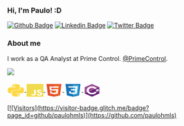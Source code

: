 ### Hi, I'm Paulo! :D

[![Github Badge](https://img.shields.io/badge/-Github-000?style=flat-square&logo=Github&logoColor=white&link=https://github.com/paulohmls)](https://github.com/paulohmls)
[![Linkedin Badge](https://img.shields.io/badge/-LinkedIn-blue?style=flat-square&logo=Linkedin&logoColor=white&link=https://www.linkedin.com/in/paulo-henrique-melo-99258aa4/)](https://www.linkedin.com/in/paulo-henrique-melo-99258aa4/)
[![Twitter Badge](https://img.shields.io/badge/-Twitter-1ca0f1?style=flat-square&labelColor=1ca0f1&logo=twitter&logoColor=white&link=https://twitter.com/paulohmls)](https://twitter.com/paulohmls)

### About me
I work as a QA Analyst at Prime Control. [@PrimeControl](https://www.primecontrol.com.br/).

 <div>
  <a href="https://github.com/paulohmls">
  <img height="180em" src="https://github-readme-stats.vercel.app/api?username=paulohmls&show_icons=true&theme=algolia&include_all_commits=true&count_private=true"/>
<div>
 
 <div>
<div style="display: inline_block"><br>
  <img align="center" alt="Paulohmls-Py" height="30" width="40" src="https://raw.githubusercontent.com/devicons/devicon/master/icons/python/python-plain.svg">
  <img align="center" alt="Paulohmls-Js" height="30" width="40" src="https://raw.githubusercontent.com/devicons/devicon/master/icons/javascript/javascript-plain.svg">
  <img align="center" alt="Paulohmls-HTML" height="30" width="40" src="https://raw.githubusercontent.com/devicons/devicon/master/icons/html5/html5-original.svg">
  <img align="center" alt="Paulohmls-CSS" height="30" width="40" src="https://raw.githubusercontent.com/devicons/devicon/master/icons/css3/css3-original.svg">
  <img align="center" alt="Paulohmls-Csharp" height="30" width="40" src="https://raw.githubusercontent.com/devicons/devicon/master/icons/csharp/csharp-original.svg">
</div>
 
 <br>
 [![Visitors](https://visitor-badge.glitch.me/badge?page_id=github/paulohmls)](https://github.com/paulohmls)
<br/>
<!--
**paulohmls/paulohmls** is a ✨ _special_ ✨ repository because its `README.md` (this file) appears on your GitHub profile.

Here are some ideas to get you started:

- 🔭 I’m currently working on ...
- 🌱 I’m currently learning ...
- 👯 I’m looking to collaborate on ...
- 🤔 I’m looking for help with ...
- 💬 Ask me about ...
- 📫 How to reach me: ...
- 😄 Pronouns: ...
- ⚡ Fun fact: ...
-->
